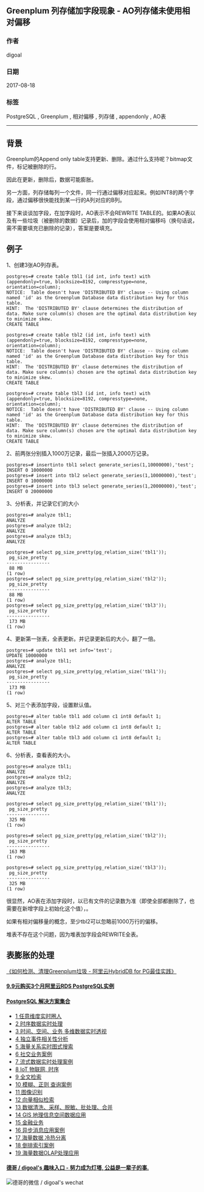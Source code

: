## Greenplum 列存储加字段现象 - AO列存储未使用相对偏移  
                     
### 作者    
digoal    
    
### 日期     
2017-08-18    
      
### 标签    
PostgreSQL , Greenplum , 相对偏移 , 列存储 , appendonly , AO表     
                
----                
                 
## 背景    
Greenplum的Append only table支持更新、删除。通过什么支持呢？bitmap文件，标记被删除的行。  
  
因此在更新，删除后，数据可能膨胀。  
  
另一方面，列存储每列一个文件，同一行通过偏移对应起来。例如INT8的两个字段，通过偏移很快能找到某一行的A列对应的B列。  
  
接下来谈谈加字段，在加字段时，AO表示不会REWRITE TABLE的。如果AO表以及有一些垃圾（被删除的数据）记录后，加的字段会使用相对偏移吗（换句话说，需不需要填充已删除的记录），答案是要填充。  
  
## 例子  
1、创建3张AO列存表。  
  
```  
postgres=# create table tbl1 (id int, info text) with (appendonly=true, blocksize=8192, compresstype=none, orientation=column);  
NOTICE:  Table doesn't have 'DISTRIBUTED BY' clause -- Using column named 'id' as the Greenplum Database data distribution key for this table.  
HINT:  The 'DISTRIBUTED BY' clause determines the distribution of data. Make sure column(s) chosen are the optimal data distribution key to minimize skew.  
CREATE TABLE  
  
postgres=# create table tbl2 (id int, info text) with (appendonly=true, blocksize=8192, compresstype=none, orientation=column);  
NOTICE:  Table doesn't have 'DISTRIBUTED BY' clause -- Using column named 'id' as the Greenplum Database data distribution key for this table.  
HINT:  The 'DISTRIBUTED BY' clause determines the distribution of data. Make sure column(s) chosen are the optimal data distribution key to minimize skew.  
CREATE TABLE  
  
postgres=# create table tbl3 (id int, info text) with (appendonly=true, blocksize=8192, compresstype=none, orientation=column);  
NOTICE:  Table doesn't have 'DISTRIBUTED BY' clause -- Using column named 'id' as the Greenplum Database data distribution key for this table.  
HINT:  The 'DISTRIBUTED BY' clause determines the distribution of data. Make sure column(s) chosen are the optimal data distribution key to minimize skew.  
CREATE TABLE  
```  
  
2、前两张分别插入1000万记录，最后一张插入2000万记录。  
  
```  
postgres=# insertinto tbl1 select generate_series(1,10000000),'test';  
INSERT 0 10000000  
postgres=# insert into tbl2 select generate_series(1,10000000),'test';  
INSERT 0 10000000  
postgres=# insert into tbl3 select generate_series(1,20000000),'test';  
INSERT 0 20000000  
```  
  
3、分析表，并记录它们的大小  
  
```  
postgres=# analyze tbl1;  
ANALYZE  
postgres=# analyze tbl2;  
ANALYZE  
postgres=# analyze tbl3;  
ANALYZE  
  
postgres=# select pg_size_pretty(pg_relation_size('tbl1'));  
 pg_size_pretty   
----------------  
 88 MB  
(1 row)  
postgres=# select pg_size_pretty(pg_relation_size('tbl2'));  
 pg_size_pretty   
----------------  
 88 MB  
(1 row)  
postgres=# select pg_size_pretty(pg_relation_size('tbl3'));  
 pg_size_pretty   
----------------  
 173 MB  
(1 row)  
```  
  
4、更新第一张表，全表更新。并记录更新后的大小，翻了一倍。  
  
```  
postgres=# update tbl1 set info='test';  
UPDATE 10000000  
postgres=# analyze tbl1;  
ANALYZE  
postgres=# select pg_size_pretty(pg_relation_size('tbl1'));  
 pg_size_pretty   
----------------  
 173 MB  
(1 row)  
```  
  
5、对三个表添加字段，设置默认值。  
  
```  
postgres=# alter table tbl1 add column c1 int8 default 1;  
ALTER TABLE  
postgres=# alter table tbl2 add column c1 int8 default 1;  
ALTER TABLE  
postgres=# alter table tbl3 add column c1 int8 default 1;  
ALTER TABLE  
```  
  
6、分析表，查看表的大小。  
  
```  
postgres=# analyze tbl1;  
ANALYZE  
postgres=# analyze tbl2;  
ANALYZE  
postgres=# analyze tbl3;  
ANALYZE  
  
postgres=# select pg_size_pretty(pg_relation_size('tbl1'));  
 pg_size_pretty   
----------------  
 325 MB  
(1 row)  
  
postgres=# select pg_size_pretty(pg_relation_size('tbl2'));  
 pg_size_pretty   
----------------  
 163 MB  
(1 row)  
  
postgres=# select pg_size_pretty(pg_relation_size('tbl3'));  
 pg_size_pretty   
----------------  
 325 MB  
(1 row)  
```  
  
很显然，AO表在添加字段时，以已有文件的记录数为准（即使全部都删除了，也需要在新增字段上初始化这个值），。  
  
如果有相对偏移量的概念，至少tbl2可以忽略前1000万行的偏移。   
  
堆表不存在这个问题，因为堆表加字段会REWRITE全表。  
  
## 表膨胀的处理   
[《如何检测、清理Greenplum垃圾 - 阿里云HybridDB for PG最佳实践》](../201708/20170817_01.md)    
  
  
  
  
  
  
  
  
  
  
  
  
  
  
  
  
  
  
  
  
  
  
  
  
  
  
  
  
  
  
  
  
  
  
  
  
  
  
  
  
  
  
  
  
  
#### [9.9元购买3个月阿里云RDS PostgreSQL实例](https://www.aliyun.com/database/postgresqlactivity "57258f76c37864c6e6d23383d05714ea")
  
  
#### [PostgreSQL 解决方案集合](https://yq.aliyun.com/topic/118 "40cff096e9ed7122c512b35d8561d9c8")
- [1 任意维度实时圈人](https://yq.aliyun.com/topic/118 "40cff096e9ed7122c512b35d8561d9c8")
- [2 时序数据实时处理](https://yq.aliyun.com/topic/118 "40cff096e9ed7122c512b35d8561d9c8")
- [3 时间、空间、业务 多维数据实时透视](https://yq.aliyun.com/topic/118 "40cff096e9ed7122c512b35d8561d9c8")
- [4 独立事件相关性分析](https://yq.aliyun.com/topic/118 "40cff096e9ed7122c512b35d8561d9c8")
- [5 海量关系实时图式搜索](https://yq.aliyun.com/topic/118 "40cff096e9ed7122c512b35d8561d9c8")
- [6 社交业务案例](https://yq.aliyun.com/topic/118 "40cff096e9ed7122c512b35d8561d9c8")
- [7 流式数据实时处理案例](https://yq.aliyun.com/topic/118 "40cff096e9ed7122c512b35d8561d9c8")
- [8 IoT 物联网, 时序](https://yq.aliyun.com/topic/118 "40cff096e9ed7122c512b35d8561d9c8")
- [9 全文检索](https://yq.aliyun.com/topic/118 "40cff096e9ed7122c512b35d8561d9c8")
- [10 模糊、正则 查询案例](https://yq.aliyun.com/topic/118 "40cff096e9ed7122c512b35d8561d9c8")
- [11 图像识别](https://yq.aliyun.com/topic/118 "40cff096e9ed7122c512b35d8561d9c8")
- [12 向量相似检索](https://yq.aliyun.com/topic/118 "40cff096e9ed7122c512b35d8561d9c8")
- [13 数据清洗、采样、脱敏、批处理、合并](https://yq.aliyun.com/topic/118 "40cff096e9ed7122c512b35d8561d9c8")
- [14 GIS 地理信息空间数据应用](https://yq.aliyun.com/topic/118 "40cff096e9ed7122c512b35d8561d9c8")
- [15 金融业务](https://yq.aliyun.com/topic/118 "40cff096e9ed7122c512b35d8561d9c8")
- [16 异步消息应用案例](https://yq.aliyun.com/topic/118 "40cff096e9ed7122c512b35d8561d9c8")
- [17 海量数据 冷热分离](https://yq.aliyun.com/topic/118 "40cff096e9ed7122c512b35d8561d9c8")
- [18 倒排索引案例](https://yq.aliyun.com/topic/118 "40cff096e9ed7122c512b35d8561d9c8")
- [19 海量数据OLAP处理应用](https://yq.aliyun.com/topic/118 "40cff096e9ed7122c512b35d8561d9c8")
  
  
#### [德哥 / digoal's 趣味入口 - 努力成为灯塔, 公益是一辈子的事.](https://github.com/digoal/blog/blob/master/README.md "22709685feb7cab07d30f30387f0a9ae")
  
  
![德哥的微信 / digoal's wechat](../pic/digoal_weixin.jpg "f7ad92eeba24523fd47a6e1a0e691b59")
  
